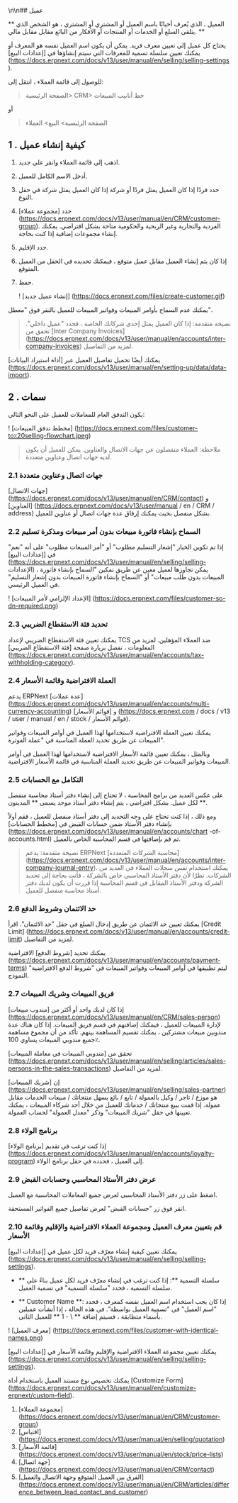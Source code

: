 \n\n## عميل

** العميل ، الذي يُعرف أحيانًا باسم العميل أو المشتري أو المشتري ، هو الشخص الذي يتلقى السلع أو الخدمات أو المنتجات أو الأفكار من البائع مقابل مقابل مالي. **

يحتاج كل عميل إلى تعيين معرف فريد. يمكن أن يكون اسم العميل نفسه هو المعرف أو يمكنك تعيين سلسلة تسمية للمعرفات التي سيتم إنشاؤها في [إعدادات البيع] (https://docs.erpnext.com/docs/v13/user/manual/en/selling/selling-settings ).

للوصول إلى قائمة العملاء ، انتقل إلى:

> الصفحة الرئيسية> CRM> خط أنابيب المبيعات

أو

> الصفحة الرئيسية> البيع> العملاء

## 1 \. كيفية إنشاء عميل

1. اذهب إلى قائمة العملاء وانقر على جديد.
2. أدخل الاسم الكامل للعميل.
3. حدد فردًا إذا كان العميل يمثل فردًا أو شركة إذا كان العميل يمثل شركة في حقل النوع.
4. حدد [مجموعة عملاء] (https://docs.erpnext.com/docs/v13/user/manual/en/CRM/customer-group). الفردية والتجارية وغير الربحية والحكومية متاحة بشكل افتراضي. يمكنك إنشاء مجموعات إضافية إذا كنت بحاجة.
5. حدد الإقليم.
6. إذا كان يتم إنشاء العميل مقابل عميل متوقع ، فيمكنك تحديده في الحقل من العميل المتوقع.
7. حفظ.
    
    ! [إنشاء عميل جديد] (https://docs.erpnext.com/files/create-customer.gif)
    

يمكنك عدم السماح بأوامر المبيعات وفواتير المبيعات للعميل بالنقر فوق "معطل".

> نصيحة متقدمة: إذا كان العميل يمثل إحدى شركاتك الخاصة ، فحدد "عميل داخلي". تحقق من [Inter Company Invoices] (https://docs.erpnext.com/docs/v13/user/manual/en/accounts/inter-company-invoices) لمزيد من التفاصيل.

يمكنك أيضًا تحميل تفاصيل العميل عبر [أداة استيراد البيانات] (https://docs.erpnext.com/docs/v13/user/manual/en/setting-up/data/data-import).

## 2 \. سمات

يكون التدفق العام للمعاملات للعميل على النحو التالي:

! [مخطط تدفق المبيعات] (https://docs.erpnext.com/files/customer-to٪20selling-flowchart.jpeg)

> ملاحظة: العملاء منفصلون عن جهات الاتصال والعناوين. يمكن للعميل أن يكون لديه جهات اتصال وعناوين متعددة.

### 2.1 جهات اتصال وعناوين متعددة

[جهات الاتصال] (https://docs.erpnext.com/docs/v13/user/manual/en/CRM/contact) و [العناوين] (https://docs.erpnext.com/docs/v13/user/manual / en / CRM / address) بشكل منفصل بحيث يمكنك إرفاق عدة جهات اتصال أو عناوين للعميل.

### 2.2 السماح بإنشاء فاتورة مبيعات بدون أمر مبيعات ومذكرة تسليم

إذا تم تكوين الخيار "إشعار التسليم مطلوب" أو "أمر المبيعات مطلوب" على أنه "نعم" في [إعدادات البيع] (https://docs.erpnext.com/docs/v13/user/manual/en/selling/selling- الإعدادات) ، يمكن تجاوزها لعميل معين عن طريق تمكين "السماح بإنشاء فاتورة المبيعات بدون طلب مبيعات" أو "السماح بإنشاء فاتورة المبيعات بدون إشعار التسليم" في العميل الرئيسي.

! [الإعداد الإلزامي لأمر المبيعات] (https://docs.erpnext.com/files/customer-so-dn-required.png)

### 2.3 تحديد فئة الاستقطاع الضريبي

يمكنك تعيين فئة الاستقطاع الضريبي لإعداد TCS ضد العملاء المؤهلين. لمزيد من المعلومات ، تفضل بزيارة صفحة [فئة الاستقطاع الضريبي] (https://docs.erpnext.com/docs/v13/user/manual/en/accounts/tax-withholding-category).

### 2.4 العملة الافتراضية وقائمة الأسعار

يدعم ERPNext [عدة عملات] (https://docs.erpnext.com/docs/v13/user/manual/en/accounts/multi-currency-accounting) و [قوائم الأسعار] (https://docs.erpnext.com / docs / v13 / user / manual / en / stock / قوائم الأسعار).

يمكنك تعيين العملة الافتراضية لاستخدامها لهذا العميل في أوامر المبيعات وفواتير المبيعات عن طريق تحديد العملة المناسبة في "عملة الفوترة".

وبالمثل ، يمكنك تعيين قائمة الأسعار الافتراضية لاستخدامها لهذا العميل في أوامر المبيعات وفواتير المبيعات عن طريق تحديد العملة المناسبة في قائمة الأسعار الافتراضية.

### 2.5 التكامل مع الحسابات

على عكس العديد من برامج المحاسبة ، لا تحتاج إلى إنشاء دفتر أستاذ محاسبة منفصل لكل عميل. بشكل افتراضي ، يتم إنشاء دفتر أستاذ موحد يسمى ** المدينون **.

ومع ذلك ، إذا كنت تحتاج على وجه التحديد إلى دفتر أستاذ منفصل للعميل ، فقم أولاً بإنشاء دفتر الأستاذ ضمن حسابات القبض في [مخطط الحسابات] (https://docs.erpnext.com/docs/v13/user/manual/en/accounts/chart -of-accounts.html) ثم قم بإضافتها في قسم المحاسبة الخاص بالعميل.

> نصيحة متقدمة: يدعم ERPNext [محاسبة الشركات المتعددة] (https://docs.erpnext.com/docs/v13/user/manual/en/accounts/inter-company-journal-entry). يمكنك استخدام نفس سجلات العملاء في العديد من الشركات. نظرًا لأن دفتر الأستاذ المحاسبي خاص بالشركة ، فأنت بحاجة إلى تحديد الشركة ودفتر الأستاذ المقابل في قسم المحاسبة إذا قررت أن يكون لديك دفتر أستاذ محاسبة منفصل للعميل.

### 2.6 حد الائتمان وشروط الدفع

يمكنك تعيين حد الائتمان عن طريق إدخال المبلغ في حقل "حد الائتمان". اقرأ [Credit Limit] (https://docs.erpnext.com/docs/v13/user/manual/en/accounts/credit-limit) لمزيد من التفاصيل.

يمكنك تحديد [شروط الدفع] الافتراضية (https://docs.erpnext.com/docs/v13/user/manual/en/accounts/payment-terms) ليتم تطبيقها في أوامر المبيعات وفواتير المبيعات في "شروط الدفع الافتراضية" النموذج.

### 2.7 فريق المبيعات وشريك المبيعات

إذا كان لديك واحد أو أكثر من [مندوب مبيعات] (https://docs.erpnext.com/docs/v13/user/manual/en/CRM/sales-person) لإدارة المبيعات للعميل ، فيمكنك إضافتهم في قسم فريق المبيعات. إذا كان هناك عدة مندوبين مبيعات مشتركين ، يمكنك تقسيم المساهمة بينهم. تأكد من أن مجموع مساهمة جميع مندوبي المبيعات يساوي 100٪.

تحقق من [مندوبي المبيعات في معاملة المبيعات] (https://docs.erpnext.com/docs/v13/user/manual/en/selling/articles/sales-persons-in-the-sales-transactions) لمزيد من التفاصيل.

إن [شريك المبيعات] (https://docs.erpnext.com/docs/v13/user/manual/en/selling/sales-partner) هو موزع / تاجر / وكيل بالعمولة / تابع / بائع يسهل منتجاتك / مبيعات الخدمات مقابل عمولة. إذا قمت ببيع منتجاتك / خدماتك للعميل من خلال أحد شركاء المبيعات ، يمكنك تعيينها في حقل "شريك المبيعات" وذكر "معدل العمولة" لحساب العمولة.

### 2.8 برنامج الولاء

إذا كنت ترغب في تقديم [برنامج الولاء] (https://docs.erpnext.com/docs/v13/user/manual/en/accounts/loyalty-program) إلى العميل ، فحدده في حقل برنامج الولاء.

### 2.9 عرض دفتر الأستاذ المحاسبي وحسابات القبض

اضغط على زر دفتر الأستاذ المحاسبي لعرض جميع المعاملات المحاسبية مع العميل.

انقر فوق زر "حسابات القبض" لعرض تفاصيل جميع الفواتير المستحقة.

### 2.10 قم بتعيين معرف العميل ومجموعة العملاء الافتراضية والإقليم وقائمة الأسعار

يمكنك تعيين كيفية إنشاء معرّف فريد لكل عميل في [إعدادات البيع] (https://docs.erpnext.com/docs/v13/user/manual/en/selling/selling-settings).

* ** سلسلة التسمية **: إذا كنت ترغب في إنشاء معرّف فريد لكل عميل بناءً على سلسلة التسمية ، فحدد "سلسلة التسمية" في تسمية العميل.
    
* ** Customer Name **: إذا كان يجب استخدام اسم العميل نفسه كمعرف ، فحدد "اسم العميل" في "تسمية العميل بواسطة". في هذه الحالة ، إذا أنشأت عميلين بأسماء متطابقة ، فسيتم إضافة ** \ - 1 ** للعميل الثاني.
    

! [معرف العميل] (https://docs.erpnext.com/files/customer-with-identical-names.png)

يمكنك تعيين مجموعة العملاء الافتراضية والإقليم وقائمة الأسعار في [إعدادات البيع] (https://docs.erpnext.com/docs/v13/user/manual/en/selling/selling-settings).

يمكنك تخصيص نوع مستند العميل باستخدام أداة [Customize Form] (https://docs.erpnext.com/docs/v13/user/manual/en/customize-erpnext/custom-field).

1. [مجموعة العملاء] (https://docs.erpnext.com/docs/v13/user/manual/en/CRM/customer-group)
2. [اقتباس] (https://docs.erpnext.com/docs/v13/user/manual/en/selling/quotation)
3. [قائمة الأسعار] (https://docs.erpnext.com/docs/v13/user/manual/en/stock/price-lists)
4. [جهة اتصال] (https://docs.erpnext.com/docs/v13/user/manual/en/CRM/contact)
5. [الفرق بين العميل المتوقع وجهة الاتصال والعميل] (https://docs.erpnext.com/docs/v13/user/manual/en/CRM/articles/difference_between_lead_contact_and_customer)
